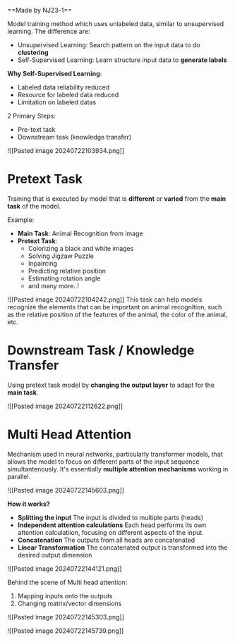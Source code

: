 ==Made by NJ23-1==

Model training method which uses unlabeled data, similar to unsupervised learning.
The difference are:
- Unsupervised Learning: Search pattern on the input data to do **clustering**
- Self-Supervised Learning: Learn structure input data to **generate labels**

**Why Self-Supervised Learning**:
- Labeled data reliability reduced
- Resource for labeled data reduced
- Limitation on labeled datas

2 Primary Steps:
- Pre-text task
- Downstream task (knowledge transfer)

![[Pasted image 20240722103934.png]]

# Pretext Task
Training that is executed by model that is **different** or **varied** from the **main task** of the model.

Example: 
- **Main Task**: Animal Recognition from image
- **Pretext Task**: 
	- Colorizing a black and white images
	- Solving Jigzaw Puzzle
	- Inpainting
	- Predicting relative position
	- Estimating rotation angle
	- and many more..!

![[Pasted image 20240722104242.png]]
This task can help models recognize the elements that can be important on animal recognition, such as the relative position of the features of the animal, the color of the animal, etc.

# Downstream Task / Knowledge Transfer

Using pretext task model by **changing the output layer** to adapt for the **main task**.

![[Pasted image 20240722112622.png]]


# Multi Head Attention
Mechanism used in neural networks, particularly transformer models, that allows the model to focus on different parts of the input sequence simultantenously. It's essentially **multiple attention mechanisms** working in parallel.

![[Pasted image 20240722145603.png]]

**How it works?**
- **Splitting the input**
  The input is divided to multiple parts (heads)
- **Independent attention calculations**
  Each head performs its own attention calculatiion, focusing on different aspects of the input.
- **Concatenation**
  The outputs from all heads are concatenated
- **Linear Transformation**
  The concatenated output is transformed into the desired output dimension

![[Pasted image 20240722144121.png]]

Behind the scene of Multi head attention:
1. Mapping inputs onto the outputs
2. Changing matrix/vector dimensions

![[Pasted image 20240722145303.png]]

![[Pasted image 20240722145739.png]]
